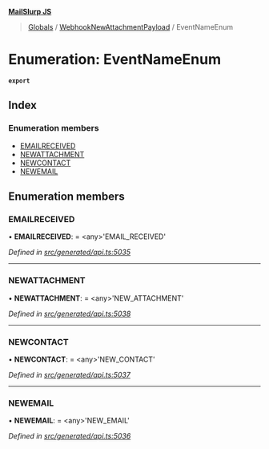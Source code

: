 **[MailSlurp JS](../README.md)**

> [Globals](../README.md) / [WebhookNewAttachmentPayload](../modules/webhooknewattachmentpayload.md) / EventNameEnum

# Enumeration: EventNameEnum

**`export`** 

## Index

### Enumeration members

* [EMAILRECEIVED](webhooknewattachmentpayload.eventnameenum.md#emailreceived)
* [NEWATTACHMENT](webhooknewattachmentpayload.eventnameenum.md#newattachment)
* [NEWCONTACT](webhooknewattachmentpayload.eventnameenum.md#newcontact)
* [NEWEMAIL](webhooknewattachmentpayload.eventnameenum.md#newemail)

## Enumeration members

### EMAILRECEIVED

•  **EMAILRECEIVED**:  = \<any>'EMAIL\_RECEIVED'

*Defined in [src/generated/api.ts:5035](https://github.com/mailslurp/mailslurp-client/blob/a8663d0/src/generated/api.ts#L5035)*

___

### NEWATTACHMENT

•  **NEWATTACHMENT**:  = \<any>'NEW\_ATTACHMENT'

*Defined in [src/generated/api.ts:5038](https://github.com/mailslurp/mailslurp-client/blob/a8663d0/src/generated/api.ts#L5038)*

___

### NEWCONTACT

•  **NEWCONTACT**:  = \<any>'NEW\_CONTACT'

*Defined in [src/generated/api.ts:5037](https://github.com/mailslurp/mailslurp-client/blob/a8663d0/src/generated/api.ts#L5037)*

___

### NEWEMAIL

•  **NEWEMAIL**:  = \<any>'NEW\_EMAIL'

*Defined in [src/generated/api.ts:5036](https://github.com/mailslurp/mailslurp-client/blob/a8663d0/src/generated/api.ts#L5036)*
